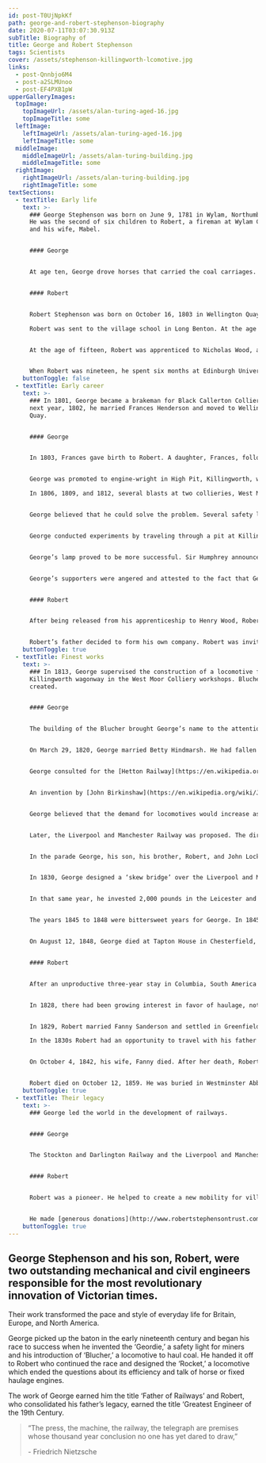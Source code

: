 ```yaml
---
id: post-T0UjNpkKf
path: george-and-robert-stephenson-biography
date: 2020-07-11T03:07:30.913Z
subTitle: Biography of
title: George and Robert Stephenson
tags: Scientists
cover: /assets/stephenson-killingworth-lcomotive.jpg
links:
  - post-Qnnbjo6M4
  - post-a2SLMUnoo
  - post-EF4PXB1pW
upperGalleryImages:
  topImage:
    topImageUrl: /assets/alan-turing-aged-16.jpg
    topImageTitle: some
  leftImage:
    leftImageUrl: /assets/alan-turing-aged-16.jpg
    leftImageTitle: some
  middleImage:
    middleImageUrl: /assets/alan-turing-building.jpg
    middleImageTitle: some
  rightImage:
    rightImageUrl: /assets/alan-turing-building.jpg
    rightImageTitle: some
textSections:
  - textTitle: Early life
    text: >-
      ### George Stephenson was born on June 9, 1781 in Wylam, Northumberland.
      He was the second of six children to Robert, a fireman at Wylam Colliery,
      and his wife, Mabel.


      #### George


      At age ten, George drove horses that carried the coal carriages. At age seventeen, he became an engineman at Water Row Pit in Newburn. He studied at night school to learn reading, writing, and arithmetic. He was illiterate until age eighteen.


      #### Robert


      Robert Stephenson was born on October 16, 1803 in Wellington Quay, Northumberland. He was one of two children born to George, a brakeman, and his wife, Frances Henderson. 

      Robert was sent to the village school in Long Benton. At the age of twelve, his father enrolled him in Percy Street Academy in Newcastle, a private school for the children of middle-class parents.


      At the age of fifteen, Robert was apprenticed to Nicholas Wood, a mining engineer, for three years.


      When Robert was nineteen, he spent six months at Edinburgh University. He studied natural philosophy, chemistry, and natural history.
    buttonToggle: false
  - textTitle: Early career
    text: >-
      ### In 1801, George became a brakeman for Black Callerton Colliery and the
      next year, 1802, he married Frances Henderson and moved to Wellington
      Quay.


      #### George


      In 1803, Frances gave birth to Robert. A daughter, Frances, followed in 1805, but she died three weeks after birth. Frances’s death followed in 1806.


      George was promoted to engine-wright in High Pit, Killingworth, where he became an expert in steam driven machinery. George’s unmarried sister, Eleanor, took care of Robert. 

      In 1806, 1809, and 1812, several blasts at two collieries, West Moor and Brandlings’ Felling Pit, killed over a hundred men. It was a lighting problem.


      George believed that he could solve the problem. Several safety lamp designs were tried. [Sir Humphry Davy](https://en.wikipedia.org/wiki/Humphry_Davy), a foremost scientist, offered his suggestion. He conducted his experiments in the laboratory of the Royal Institute. 


      George conducted experiments by traveling through a pit at Killingworth at the risk of his life. Unbeknownst to each other, George and Sir Humphrey designed similar lamps.


      George’s lamp proved to be more successful. Sir Humphrey announced the successful outcome of his experiments to the Royal Society in a scientific paper, On the Fire-Damp of Coal Mines and on Methods of lighting the Mine so as to prevent its explosion. Sir Humphrey’s scientific colleagues praised him and he was awarded the sum of 2,000 pounds for his invention. George’s work was discounted as the clumsy efforts of an uneducated man. He was given a hundred guineas.


      George’s supporters were angered and attested to the fact that George’s lamp was the first in practical use. At a special ceremony, George was given 1,000 pounds. The lamp became the standard for gaseous pits. George’s name was cleared, but he never forgave Sir Humphrey.


      #### Robert


      After being released from his apprenticeship to Henry Wood, Robert joined his father and helped him survey the Stockton and Darlington Railway. His father had built a locomotive called [the Blucher](https://en.wikipedia.org/wiki/Killingworth_locomotives) and had gained a modicum of respect in the field. Traveling to Darlington with his father marked the beginning of his railway engineer career. 


      Robert’s father decided to form his own company. Robert was invited to invest in the company, along with Edward Pease and Michael Longridge. The company was named Robert Stephenson and Company, Forth Street Works, Newcastle. Robert was made Managing Partner and paid 200 pounds per year.
    buttonToggle: true
  - textTitle: Finest works
    text: >-
      ### In 1813, George supervised the construction of a locomotive for the
      Killingworth wagonway in the West Moor Colliery workshops. Blucher was
      created.


      #### George


      The building of the Blucher brought George’s name to the attention of some influential men on Tyneside. Among them was William Losh, a partner in an ironworks industry and one of the men who supported him in the safety-lamp controversy.


      On March 29, 1820, George married Betty Hindmarsh. He had fallen in love with Betty when they were teenagers. Her father wouldn’t agree to their marriage, because George was poor. She vowed she’d never marry anyone else. She was true to her word.


      George consulted for the [Hetton Railway](https://en.wikipedia.org/wiki/Hetton_colliery_railway). He designed the first railway to use no animal power. Gravity was used for downward inclines and locomotives for level and upward stretches.


      An invention by [John Birkinshaw](https://en.wikipedia.org/wiki/John_Birkinshaw) which perfected wrought iron rails caught George’s attention. His enthusiasm for its possibilities caused a rift between he and Losh. However, Birkinshaw’s firm was not equipped to construct the locomotives and engines of George’s design.


      George believed that the demand for locomotives would increase as railways spread. This led him to form his own company. His company, Robert Stephenson and Company received orders for four locomotives. They were named Locomotion, Hope, Black Diamond, Diligence, Experiment. The latter was the first purpose-built passenger car. In September 1825, the Stockton and Darlington Railway made its successful launch. 


      Later, the Liverpool and Manchester Railway was proposed. The directors of the company initiated a competition called the Rainhill Trials for interested engineers. There was a parade and several dignitaries attended, including the Duke of Wellington who was the Prime Minister.


      In the parade George, his son, his brother, Robert, and John Locke each drove a locomotive. They were called the Northumbrian, Phoenix, North Star, and Rocket. Robert was responsible for the detailed drawing of Rocket which won.


      In 1830, George designed a ‘skew bridge’ over the Liverpool and Manchester Railway. This was the first bridge to cover any railway. 


      In that same year, he invested 2,000 pounds in the Leicester and Swannington Railway. He moved to Alton Range and bought Snibston estate. There he discovered a coal mine, which became very lucrative. 


      The years 1845 to 1848 were bittersweet years for George. In 1845, his wife, Betty, died. In 1847, he was installed as the first president of the Institution of Mechanical Engineers. In 1848, he married Ellen Gregory. The marriage, however, was short. 


      On August 12, 1848, George died at Tapton House in Chesterfield, Derbyshire. He was buried at Holy Trinity Church, Chesterfield.


      #### Robert


      After an unproductive three-year stay in Columbia, South America as a mining engineer, Robert came home and took responsibility for the Canterbury and Whitstable Railway. His father was occupied with the Liverpool and Manchester job.


      In 1828, there had been growing interest in favor of haulage, not by horses, but by fixed haulage engines and not locomotive haulage. His father’s untiring advocacy for the locomotive was unsuccessful. Robert with the aid of John Locke prepared a winning report which elaborated on his father’s earlier report. It was titled Observations on the Comparative Merits of Locomotives and Fixed Engines. 


      In 1829, Robert married Fanny Sanderson and settled in Greenfield Place, Newcastle.

      In the 1830s Robert had an opportunity to travel with his father and alone to Europe on consulting jobs. His foreign travel experience was impressive and he was sought after by businessmen and Parliament. 


      On October 4, 1842, his wife, Fanny died. After her death, Robert attempted new ventures. He built an iron bridge to cross the River Dee and the Britannia Bridge to cross the Menai Straits from Wales to the Island of Anglesey. He also became a member of Parliament (MP), representing Whitby.


      Robert died on October 12, 1859. He was buried in Westminster Abbey.
    buttonToggle: true
  - textTitle: Their legacy
    text: >-
      ### George led the world in the development of railways.


      #### George


      The Stockton and Darlington Railway and the Liverpool and Manchester Railway were projects that paved the way for railway engineers. George believed railways would eventually join together. The global standard guage, 4’ x 8 ½”, is credited to him.


      #### Robert


      Robert was a pioneer. He helped to create a new mobility for villages, small towns, townships, and cities. When Robert died, his company, Robert Stephenson and Company had some 1500 employees.


      He made [generous donations](http://www.robertstephensontrust.com/page16.html#:~:text=The%20Works&text=In%201823%20George%20and%20Robert,Forth%20Banks%2C%20Newcastle%20upon%20Tyne.&text=The%20parts%20of%20Stephenson's%20South,former%20boiler%20and%20plate%20shop.) to the Newcastle Locomotive Works and Snibston Collieries (400,000 pounds), the Parker, Bidder, Newcastle Infirmary (10,000 pounds), and the North of England Institute of Mining and Mechanical Engineers (2,000 pounds). He also left 50,000 pounds to his cousin, George Robert Stephenson.
    buttonToggle: true
---
```

## George Stephenson and his son, Robert, were two outstanding mechanical and civil engineers responsible for the most revolutionary innovation of Victorian times.

Their work transformed the pace and style of everyday life for Britain, Europe, and North America.

George picked up the baton in the early nineteenth century and began his race to success when he invented the ‘Geordie,’ a safety light for miners and his introduction of ‘Blucher,’ a locomotive to haul coal. He handed it off to Robert who continued the race and designed the ‘Rocket,’ a locomotive which ended the questions about its efficiency and talk of horse or fixed haulage engines.

The work of George earned him the title ‘Father of Railways’ and Robert, who consolidated his father’s legacy, earned the title ‘Greatest Engineer of the 19th Century.

> “The press, the machine, the railway, the telegraph are premises whose thousand year conclusion no one has yet dared to draw,”
>
> \- Friedrich Nietzsche